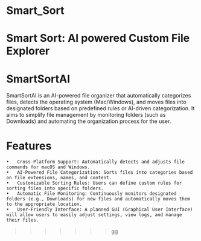 
# Smart_Sort
Smart Sort: AI powered Custom File Explorer
=======

# SmartSortAI

SmartSortAI is an AI-powered file organizer that automatically categorizes files, detects the operating system (Mac/Windows), and moves files into designated folders based on predefined rules or AI-driven categorization. It aims to simplify file management by monitoring folders (such as Downloads) and automating the organization process for the user.

# Features

	•	Cross-Platform Support: Automatically detects and adjusts file commands for macOS and Windows.
	•	AI-Powered File Categorization: Sorts files into categories based on file extensions, names, and content.
	•	Customizable Sorting Rules: Users can define custom rules for sorting files into specific folders.
	•	Automatic File Monitoring: Continuously monitors designated folders (e.g., Downloads) for new files and automatically moves them to the appropriate location.
	•	User-Friendly Interface: A planned GUI (Graphical User Interface) will allow users to easily adjust settings, view logs, and manage their files.







>>>>>>> gg
